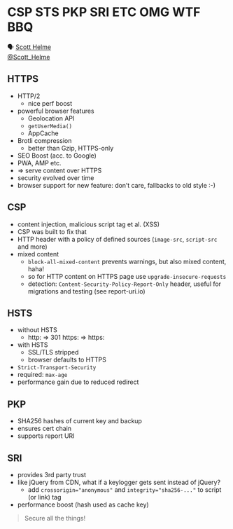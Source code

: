 # CSP STS PKP SRI ETC OMG WTF BBQ

🗣 [Scott Helme](https://scotthelme.co.uk/)  
[@Scott_Helme](https://twitter.com/Scott_Helme)

## HTTPS

- HTTP/2
  - nice perf boost
- powerful browser features
  - Geolocation API
  - `getUserMedia()`
  - AppCache
- Brotli compression
  - better than Gzip, HTTPS-only
- SEO Boost (acc. to Google)
- PWA, AMP etc.
- => serve content over HTTPS
- security evolved over time
- browser support for new feature: don’t care, fallbacks to old style :-)

## CSP

- content injection, malicious script tag et al. (XSS)
- CSP was built to fix that
- HTTP header with a policy of defined sources (`image-src`, `script-src` and more)
- mixed content
  - `block-all-mixed-content` prevents warnings, but also mixed content, haha!
  - so for HTTP content on HTTPS page use `upgrade-insecure-requests`
  - detection: `Content-Security-Policy-Report-Only` header, useful for migrations and testing (see report-uri.io)

## HSTS

- without HSTS
  - http: => 301 https: => https:
- with HSTS
  - SSL/TLS stripped
  - browser defaults to HTTPS
- `Strict-Transport-Security`
- required: `max-age`
- performance gain due to reduced redirect

## PKP

- SHA256 hashes of current key and backup
- ensures cert chain
- supports report URI

## SRI

- provides 3rd party trust
- like jQuery from CDN, what if a keylogger gets sent instead of jQuery?
  - add `crossorigin="anonymous"` and `integrity="sha256-..."` to script (or link) tag
- performance boost (hash used as cache key)

> Secure all the things!
